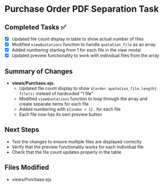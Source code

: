 # Purchase Order PDF Separation Task

## Completed Tasks ✅
- [x] Updated file count display in table to show actual number of files
- [x] Modified `viewQuotations` function to handle `quotation_file` as an array
- [x] Added numbering starting from 1 for each file in the view modal
- [x] Updated preview functionality to work with individual files from the array

## Summary of Changes
- **views/Purchase.ejs**: 
  - Updated file count display to show `${order.quotation_file.length} file(s)` instead of hardcoded "1 file"
  - Modified `viewQuotations` function to loop through the array and create separate items for each file
  - Added numbering with `${index + 1}.` for each file
  - Each file now has its own preview button

## Next Steps
- Test the changes to ensure multiple files are displayed correctly
- Verify that the preview functionality works for each individual file
- Check that the file count updates properly in the table

## Files Modified
- views/Purchase.ejs
